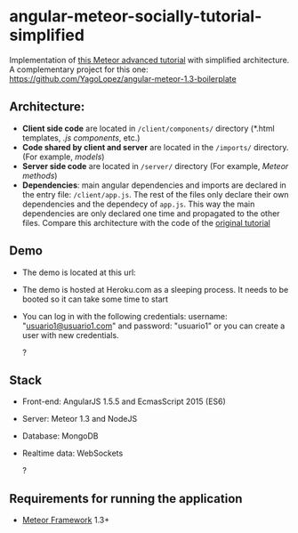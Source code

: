 # angular-meteor-socially-tutorial-simplified

Implementation of [this Meteor advanced tutorial](http://www.angular-meteor.com/tutorials/socially/angular1/bootstrapping) with simplified architecture. A complementary project for this one: https://github.com/YagoLopez/angular-meteor-1.3-boilerplate 




## Architecture:

- **Client side code** are located in `/client/components/` directory (*.html templates, *.js components*, etc.)
- **Code shared by client and server** are located in the `/imports/` directory. (For example, *models*)
- **Server side code** are located in `/server/` directory (For example, *Meteor methods*)
- **Dependencies**: main angular dependencies and imports are declared in the entry file: `/client/app.js`. The rest of the files only declare their own dependencies and the dependecy of `app.js`. This way the main dependencies are only declared one time and propagated to the other files. Compare this architecture with the code of the [original tutorial](http://www.angular-meteor.com/tutorials/socially/angular1/bootstrapping)




## Demo

- The demo is located at this url: 

- The demo is hosted at Heroku.com as a sleeping process. It needs to be booted so it can take some time to start

- You can log in with the following credentials: username: "usuario1@usuario1.com" and password: "usuario1" or you can create a user with new credentials.

  ?



## Stack

- Front-end: AngularJS 1.5.5 and EcmasScript 2015 (ES6)

- Server: Meteor 1.3 and NodeJS

- Database: MongoDB

- Realtime data: WebSockets

  ?



## Requirements for running the application
- [Meteor Framework](http://www.meteor.com) 1.3+